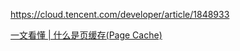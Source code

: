 https://cloud.tencent.com/developer/article/1848933

[一文看懂 | 什么是页缓存(Page Cache)](https://cloud.tencent.com/developer/article/1848933)
